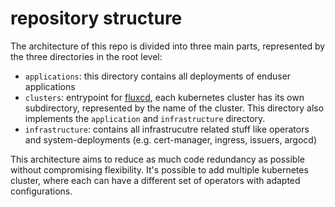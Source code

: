 # repository structure

The architecture of this repo is divided into three main parts, represented by the three directories in the root level:

- `applications`: this directory contains all deployments of enduser applications
- `clusters`: entrypoint for [fluxcd](https://fluxcd.io), each kubernetes cluster has its own subdirectory, represented by the name of the cluster. This directory also implements the `application` and `infrastructure` directory.
- `infrastructure`: contains all infrastrucutre related stuff like operators and system-deployments (e.g. cert-manager, ingress, issuers, argocd)


This architecture aims to reduce as much code redundancy as possible without compromising flexibility.
It's possible to add multiple kubernetes cluster, where each can have a different set of operators with adapted configurations.
